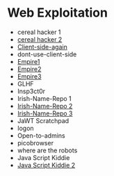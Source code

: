# Web Exploitation

* cereal hacker 1
* [cereal hacker 2](./cereal-hacker-2/README.md)
* [Client-side-again](./Client-side-again/README.md)
* dont-use-client-side
* [Empire1](./Empire1/README.md)
* [Empire2](./Empire2/README.md)
* [Empire3](./Empire3/README.md)
* GLHF
* Insp3ct0r
* Irish-Name-Repo 1
* [Irish-Name-Repo 2](./Irish-Name-Repo-2/README.md)
* [Irish-Name-Repo 3](./Irish-Name-Repo-3/README.md)
* JaWT Scratchpad
* logon
* Open-to-admins
* picobrowser
* where are the robots
* Java Script Kiddie
* [Java Script Kiddie 2](./Java_Script_Kiddie_2/README.md)
